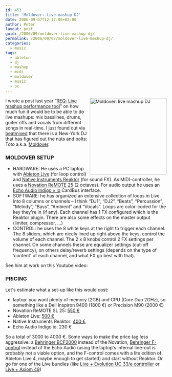 ```yaml
---
id: 453
title: 'Moldover: Live mashup DJ'
date: 2006-09-07T12:17:06+02:00
author: Peter
layout: post
guid: /2006/09/moldover-live-mashup-dj/
permalink: /2006/09/07/moldover-live-mashup-dj/
categories:
  - music
tags:
  - ableton
  - dj
  - mashup
  - midi
  - moldover
  - music
  - pc
---
```

[<img  width="240" src="http://static.flickr.com/88/236732326_a582333325_m.jpg" alt="Moldover: live mashup DJ" height="240" style="float: right" />](http://www.flickr.com/photos/pforret/236732326/ "Photo Sharing")I wrote a post last year &#8220;[REQ: Live mashup performance tool](/2005/05/req-live-mashup-performance-tool/)&#8221; on how much fun it would be to be able to do live mashups: mix basslines, drums, guiter riffs and vocals from different songs in real-time. I just found out via [beatmixed](http://www.beatmixed.com/2006/09/05/remashing-with-ableton) that there is a New-York DJ that has figured out the nuts and bolts: Toto a.k.a. [Moldover](http://www.moldover.com/).

### MOLDOVER SETUP

  * HARDWARE: He uses a PC laptop with [Ableton Live](http://www.ableton.com/live) (for loop control) and [Native Instruments Reaktor](http://www.native-instruments.com/index.php?id=reaktor5_us) (for sound FX). As MIDI-controller, he uses a [Novation ReMOTE 25](http://www.novationmusic.com/product.asp?id=30&Type=1&bArchive=False) (2 octaves). For audio output he uses an [Echo Audio Indigo » io](http://www.echoaudio.com/Products/CardBus/IndigoIO/index.php) CardBus interface.
  * SOFTWARE: he has organized an extensive collection of loops in Live into 8 columns or channels &#8211; I think &#8220;DJ1&#8221;, &#8220;DJ2&#8221;, &#8220;Beats&#8221;, &#8220;Percussion&#8221;, &#8220;Melody&#8221;, &#8220;Bass&#8221;, &#8220;Ambient&#8221; and &#8220;Vocals&#8221;. Loops are color-coded for the key they're in (if any). Each channel has 1 FX configured which is the Reaktor plugin. There are also some effects on the master output (limiter, compressor, &#8230;)
  * CONTROL: he uses the 8 white keys at the right to trigger each channel. The 8 sliders, which are nicely lined up right above the keys, control the volume of each channel. The 2 x 8 knobs control 2 FX settings per channel. On some channels these are equalizer settings (cut-off frequency), on others delay/reverb settings (depends on the type of &#8216;content' of each channel, and what FX go best with that).

See him at work on this Youtube video:  
<!--more-->

  


### PRICING

Let's estimate what a set-up like this would cost:

  * laptop: you want plenty of memory (2GB) and CPU (Core Duo 2GHz), so something like a Dell Inspiron 9400 (1800 €) or Precision M90 (2000 €)
  * Novation ReMOTE SL 25: [550 €](http://www.piens.be/prices/index.lasso?id=5&a=043238)
  * Ableton Live: [500 €](http://www.ableton.com/live6-pricing)
  * Native Instruments Reaktor: [400 €](http://www.native-instruments.com/index.php?id=shopdetail_us&prid=530&backPID=1244)
  * Echo Audio Indigo io: 230 €

So a total of 3000 to 4000 €. Some ways to make the price tag less aggressive: a [Behringer BCF2000](http://www.behringer.com/BCF2000/index.cfm?lang=ENG) instead of the Novation, [Behringer F-control](http://www.behringer.com/FCA202/index.cfm?lang=ENG) instead of the Echo Audio (using the laptop's internal line-out is probably not a viable option, and the F-control comes with a lite edition of Ableton Live 4, maybe enough to get started) and start without Reaktor. Or go for one of the Live bundles (like [Live + Evolution UC 33/e controller](http://www.ableton.com/pages/bundles/evolution_uc_33e) or [Live + Axiom 49](http://www.ableton.com/pages/bundles/m_audio_axiom_49))